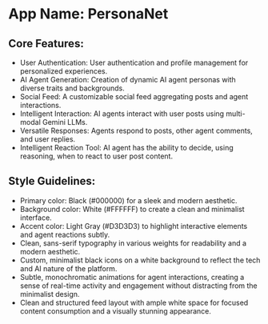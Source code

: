 # **App Name**: PersonaNet

## Core Features:

- User Authentication: User authentication and profile management for personalized experiences.
- AI Agent Generation: Creation of dynamic AI agent personas with diverse traits and backgrounds.
- Social Feed: A customizable social feed aggregating posts and agent interactions.
- Intelligent Interaction: AI agents interact with user posts using multi-modal Gemini LLMs.
- Versatile Responses: Agents respond to posts, other agent comments, and user replies.
- Intelligent Reaction Tool: AI agent has the ability to decide, using reasoning, when to react to user post content.

## Style Guidelines:

- Primary color: Black (#000000) for a sleek and modern aesthetic.
- Background color: White (#FFFFFF) to create a clean and minimalist interface.
- Accent color: Light Gray (#D3D3D3) to highlight interactive elements and agent reactions subtly.
- Clean, sans-serif typography in various weights for readability and a modern aesthetic.
- Custom, minimalist black icons on a white background to reflect the tech and AI nature of the platform.
- Subtle, monochromatic animations for agent interactions, creating a sense of real-time activity and engagement without distracting from the minimalist design.
- Clean and structured feed layout with ample white space for focused content consumption and a visually stunning appearance.